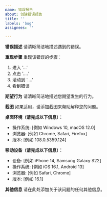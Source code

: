 ```yaml
---
name: 错误报告
about: 创建错误报告
title: ''
labels: 'bug'
assignees: ''

---
```


**错误描述**
请清晰简洁地描述遇到的错误。

**重现步骤**
重现该错误的步骤：
1. 进入 '...'
2. 点击 '....'
3. 滚动到 '....'
4. 看到错误

**期望行为**
请清晰简洁地描述您期望发生的行为。

**截图**
如果适用，请添加截图来帮助解释您的问题。

**桌面环境（请完成以下信息）：**
 - 操作系统: [例如 Windows 10, macOS 12.0]
 - 浏览器: [例如 Chrome, Safari, Firefox]
 - 版本: [例如 108.0.5359.124]

**移动设备（请完成以下信息）：**
 - 设备: [例如 iPhone 14, Samsung Galaxy S22]
 - 操作系统: [例如 iOS 16.1, Android 13]
 - 浏览器: [例如 Safari, Chrome]
 - 版本: [例如 16.1]

**其他信息**
请在此处添加关于该问题的任何其他信息。
